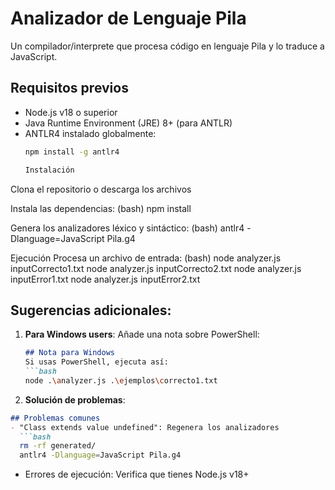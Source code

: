 # Analizador de Lenguaje Pila

Un compilador/interprete que procesa código en lenguaje Pila y lo traduce a JavaScript.

## Requisitos previos

- Node.js v18 o superior
- Java Runtime Environment (JRE) 8+ (para ANTLR)
- ANTLR4 instalado globalmente:
  ```bash
  npm install -g antlr4

  Instalación
Clona el repositorio o descarga los archivos

Instala las dependencias:
(bash)
npm install

Genera los analizadores léxico y sintáctico:
(bash)
antlr4 -Dlanguage=JavaScript Pila.g4

Ejecución
Procesa un archivo de entrada:
(bash)
node analyzer.js inputCorrecto1.txt
node analyzer.js inputCorrecto2.txt
node analyzer.js inputError1.txt
node analyzer.js inputError2.txt


## Sugerencias adicionales:

1. **Para Windows users**: Añade una nota sobre PowerShell:
   ```markdown
   ## Nota para Windows
   Si usas PowerShell, ejecuta así:
   ```bash
   node .\analyzer.js .\ejemplos\correcto1.txt

   
2. **Solución de problemas**:
```markdown
## Problemas comunes
- "Class extends value undefined": Regenera los analizadores
  ```bash
  rm -rf generated/
  antlr4 -Dlanguage=JavaScript Pila.g4
  ```
- Errores de ejecución: Verifica que tienes Node.js v18+